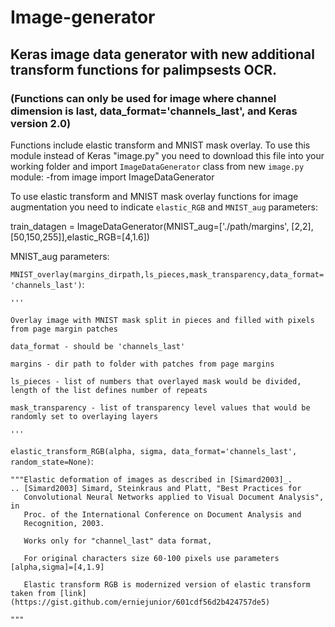 # Image-generator
## Keras image data generator with new additional transform functions for palimpsests OCR.
### (Functions can only be used for image where channel dimension is last, data_format='channels_last', and Keras version 2.0)

Functions include elastic transform and MNIST mask overlay.
To use this module instead of Keras "image.py" you need to download this file into your working folder and import `ImageDataGenerator` class from new `image.py` module:
-from image import ImageDataGenerator


To use elastic transform and MNIST mask overlay functions for image augmentation you need to indicate `elastic_RGB` and `MNIST_aug` parameters:

train_datagen = ImageDataGenerator(MNIST_aug=['./path/margins', [2,2],[50,150,255]],elastic_RGB=[4,1.6])


MNIST_aug parameters:

  `MNIST_overlay(margins_dirpath,ls_pieces,mask_transparency,data_format='channels_last')`:
  
    '''
    
    Overlay image with MNIST mask split in pieces and filled with pixels from page margin patches
    
    data_format - should be 'channels_last'
    
    margins - dir path to folder with patches from page margins
    
    ls_pieces - list of numbers that overlayed mask would be divided, length of the list defines number of repeats
    
    mask_transparency - list of transparency level values that would be randomly set to overlaying layers
    
    '''
    
    
  `elastic_transform_RGB(alpha, sigma, data_format='channels_last', random_state=None)`:
  
    """Elastic deformation of images as described in [Simard2003]_.
    .. [Simard2003] Simard, Steinkraus and Platt, "Best Practices for
       Convolutional Neural Networks applied to Visual Document Analysis", in
       Proc. of the International Conference on Document Analysis and
       Recognition, 2003.
       
       Works only for "channel_last" data format, 
       
       For original characters size 60-100 pixels use parameters [alpha,sigma]=[4,1.9]  
       
       Elastic transform RGB is modernized version of elastic transform taken from [link](https://gist.github.com/erniejunior/601cdf56d2b424757de5)
       
    """
